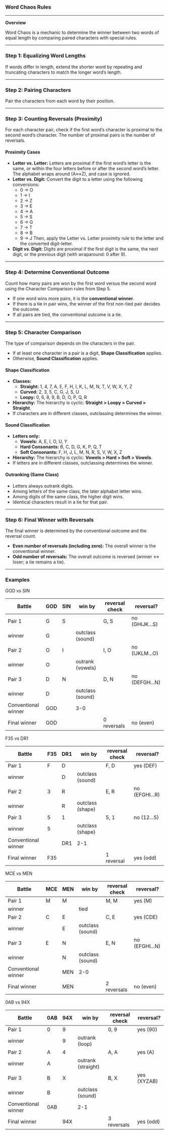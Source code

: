 ### Word Chaos Rules
---
**Overview**

Word Chaos is a mechanic to determine the winner between two words of equal length by comparing paired characters with special rules.

---
### Step 1: Equalizing Word Lengths

If words differ in length, extend the shorter word by repeating and truncating characters to match the longer word’s length.

---
### Step 2: Pairing Characters

Pair the characters from each word by their position.

---
### Step 3: Counting Reversals (Proximity)

For each character pair, check if the first word’s character is proximal to the second word’s character. The number of proximal pairs is the number of reversals.

#### Proximity Cases
* **Letter vs. Letter:** Letters are proximal if the first word’s letter is the same, or within the four letters before or after the second word’s letter. The alphabet wraps around (A↔Z), and case is ignored.
* **Letter vs. Digit:** Convert the digit to a letter using the following conversions:
    * 0 → O
    * 1 → I
    * 2 → Z
    * 3 → E
    * 4 → A
    * 5 → S
    * 6 → G
    * 7 → T
    * 8 → B
    * 9 → J
    Then, apply the Letter vs. Letter proximity rule to the letter and the converted digit-letter.
* **Digit vs. Digit:** Digits are proximal if the first digit is the same, the next digit, or the previous digit (with wraparound: 0 after 9).

---
### Step 4: Determine Conventional Outcome

Count how many pairs are won by the first word versus the second word using the Character Comparison rules from Step 5.
* If one word wins more pairs, it is the **conventional winner**.
* If there is a tie in pair wins, the winner of the first non-tied pair decides the outcome.
* If all pairs are tied, the conventional outcome is a tie.

---
### Step 5: Character Comparison

The type of comparison depends on the characters in the pair.
* If at least one character in a pair is a digit, **Shape Classification** applies.
* Otherwise, **Sound Classification** applies.

#### Shape Classification
* **Classes:**
    * **Straight:** 1, 4, 7, A, E, F, H, I, K, L, M, N, T, V, W, X, Y, Z
    * **Curved:** 2, 3, 5, C, G, J, S, U
    * **Loopy:** 0, 6, 8, 9, B, D, O, P, Q, R
* **Hierarchy:** The hierarchy is cyclic: **Straight > Loopy > Curved > Straight**.
* If characters are in different classes, outclassing determines the winner.

#### Sound Classification
* **Letters only:**
    * **Vowels:** A, E, I, O, U, Y
    * **Hard Consonants:** B, C, D, G, K, P, Q, T
    * **Soft Consonants:** F, H, J, L, M, N, R, S, V, W, X, Z
* **Hierarchy:** The hierarchy is cyclic: **Vowels > Hard > Soft > Vowels**.
* If letters are in different classes, outclassing determines the winner.

#### Outranking (Same Class)
* Letters always outrank digits.
* Among letters of the same class, the later alphabet letter wins.
* Among digits of the same class, the higher digit wins.
* Identical characters result in a tie for that pair.

---
### Step 6: Final Winner with Reversals

The final winner is determined by the conventional outcome and the reversal count.
* **Even number of reversals (including zero):** The overall winner is the conventional winner.
* **Odd number of reversals:** The overall outcome is reversed (winner ↔ loser; a tie remains a tie).

---

### Examples

GOD vs SIN

|Battle | GOD | SIN | win by | reversal check  | reversal? |
|-|-|-|-|-|-|
|Pair 1 | G | S | | G, S | no (GHIJK...S) |
|winner | G|  | outclass (sound) | | |
|Pair 2 | O | I | | I, O | no (IJKLM...O)|
|winner | O |  | outrank (vowels) | | |
|Pair 3 | D | N | | D, N | no (DEFGH...N)|
|winner | D |  | outclass (sound) | | |
| Conventional winner | GOD |  | 3-0 | | |
| Final winner | GOD | | | 0 reversals | no (even) |

F35 vs DR1

|Battle | F35| DR1 | win by | reversal check  | reversal? |
|-|-|-|-|-|-|
|Pair 1 | F | D | | F, D | yes (DEF) |
|winner | | D | outclass (sound) | | |
|Pair 2 | 3 | R | | E, R | no (EFGHI...R)|
|winner | | R | outclass (shape) | | |
|Pair 3 | 5 | 1 | | 5, 1 | no (12...5)|
|winner | 5 |  | outclass (shape) | | |
| Conventional winner | | DR1 | 2-1 | | |
| Final winner | F35 | | | 1 reversal | yes (odd) |

MCE vs MEN

|Battle | MCE | MEN | win by | reversal check  | reversal? |
|-|-|-|-|-|-|
|Pair 1 | M | M | | M, M | yes (M) |
|winner | |  | tied | | |
|Pair 2 | C | E | | C, E | yes (CDE) |
|winner | | E | outclass (sound) | | |
|Pair 3 | E | N | | E, N | no (EFGHI...N)|
|winner |  | N | outclass (sound) | | |
| Conventional winner | | MEN | 2-0 | | |
| Final winner |  | MEN | | 2 reversals | no (even) |

0AB vs 94X

|Battle | 0AB | 94X | win by | reversal check  | reversal? |
|-|-|-|-|-|-|
|Pair 1 | 0 | 9 | | 0, 9 | yes (90) |
|winner | | 9 | outrank (loop) | | |
|Pair 2 | A | 4 | | A, A | yes (A) |
|winner | A |  | outrank (straight) | | |
|Pair 3 | B | X | | B, X | yes (XYZAB)|
|winner | B |  | outclass (sound) | | |
| Conventional winner | 0AB |  | 2-1 | | |
| Final winner |  | 94X | | 3 reversals | yes (odd) |
